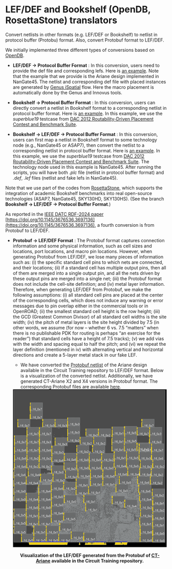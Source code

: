 # LEF/DEF and Bookshelf (OpenDB, RosettaStone) translators

Convert netlists in other formats (e.g. LEF/DEF or Bookshelf) to netlist in protocol buffer (Protobu) format. Also, convert Protobuf format to LEF/DEF.

We initially implemented three different types of conversions based on [OpenDB](https://github.com/The-OpenROAD-Project/OpenROAD/tree/master/src/odb).

* **LEF/DEF -> Protocol Buffer Format** :  In this conversion, users need to provide the def file and corresponding lefs. Here is [an example](https://github.com/TILOS-AI-Institute/MacroPlacement/blob/main/CodeElements/FormatTranslators/test/LefDef2ProtocolBufferFormat/test2.py). Note that the example that we provide is the Ariane design implemented in NanGate45.  The netlist and corresponding def file with placed instances are generated by [Genus iSpatial](https://github.com/TILOS-AI-Institute/MacroPlacement/tree/main/Flows/NanGate45/ariane133) flow. Here the macro placement is automatically done by the Genus and Innovus tools.

*  **Bookshelf -> Protocol Buffer Format** : In this conversion, users can directly convert a netlist in Bookshelf format to a corresponding netlist in protocol buffer format. Here is [an example](https://github.com/TILOS-AI-Institute/MacroPlacement/blob/main/CodeElements/FormatTranslators/test/Bookshelf2ProtocolBufferFormat/test1.py).
In this example, we use the *superblue19* testcase from [DAC 2012 Routability-Driven Placement Contest and Benchmark Suite](http://archive.sigda.org/dac2012/contest/dac2012_contest_benchmarks.html#head-designs).


*  **Bookshelf -> LEF/DEF -> Protocol Buffer Format** :  In this conversion, users can first map a netlist in Bookshelf format to some technology node (e.g., NanGate45 or ASAP7), then convert the netlist to a corresponding netlist in protocol buffer format. Here is [an example](https://github.com/TILOS-AI-Institute/MacroPlacement/blob/main/CodeElements/FormatTranslators/test/Bookshelf2ProtocolBufferFormat/test3.py). In this example, we use the *superblue19* testcase from [DAC 2012 Routability-Driven Placement Contest and Benchmark Suite](http://archive.sigda.org/dac2012/contest/dac2012_contest_benchmarks.html#head-designs). The technology node used in this example is NanGate45.  After running the scripts, you will have both *.plc* file (netlist in protocol buffer format) and *.def*, *.lef* files (netlist and fake lefs in NanGate45).


Note that we use part of the codes from [RosettaStone](https://github.com/ABKGroup/RosettaStone), which supports the integration of academic Bookshelf benchmarks into real open-source technologies (ASAP7, NanGate45, SKY130HD, SKY130HS). (See the branch **Bookshelf -> LEF/DEF -> Protocol Buffer Format**.)

As reported in the [IEEE DATC RDF-2024 paper](https://vlsicad.ucsd.edu/Publications/Conferences/412/c412.pdf) [https://doi.org/10.1145/3676536.3697136](https://doi.org/10.1145/3676536.3697136), a fourth conversion is from Protobuf to LEF/DEF.

- **Protobuf -> LEF/DEF Format** : The Protobuf format captures connection
 information and some physical information, such as cell sizes and locations,
 port locations, and macro pin locations. However, when generating Protobuf from
 LEF/DEF, we lose many pieces of information such as: (i) the specific standard
 cell pins to which nets are connected, and their locations; (ii) if a standard
 cell has multiple output pins, then all of them are merged into a single output
 pin, and all the nets driven by these output pins are merged into a single net;
 (iii) the Protobuf format does not include the cell-site definition; and
 (iv) metal layer information. Therefore, when generating LEF/DEF from Protobuf,
 we make the following assumptions: (i) all standard cell pins are placed at the
 center of the corresponding cells, which does not induce any warning or error
 messages due to pin overlap either in the commercial tools or in OpenROAD;
 (ii) the smallest standard cell height is the row height;
 (iii) the GCD (Greatest Common Divisor) of all standard cell widths is the site
 width; (iv) the pitch of metal layers is the site height divided by 7.5 (in
 other words, we assume (for now – whether 6 vs. 7.5 “matters” when there is no
 publishable PDK for routing is perhaps “an exercise for the reader”) that
 standard cells have a height of 7.5 tracks); (v) we add vias with the width and
 spacing equal to half the pitch; and (vi) we repeat the layer definition
 (mentioned in iv) with alternating vertical and horizontal directions and
 create a 5-layer metal stack in our fake LEF.
  - We have converted the
  [Protobuf netlist](https://storage.googleapis.com/rl-infra-public/circuit-training/netlist/ariane.circuit_graph.pb.txt.gz)
  of the Ariane design available in the Circuit Training repository to LEF/DEF
  format. Below is a visualization of the converted netlist. Additionally, we
  have generated CT-Ariane X2 and X4 versions in Protobuf format. The
  corresponding Protobuf files are available [here](./test/CTAriane).

  <div style="text-align: center;">
    <img src="./test/CTAriane/CTAriane_LEFDEF_View.png" alt="CTAriane_LEFDEF_View" />
    <p><strong>Visualization of the LEF/DEF generated from the Protobuf of
    <a href="https://storage.googleapis.com/rl-infra-public/circuit-training/netlist/ariane.circuit_graph.pb.txt.gz">CT-Ariane</a>
    available in the Circuit Training repository.</strong></p>
  </div>

